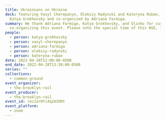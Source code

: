 ```yaml
---
title: Ukrainians on Ukraine
deck: featuring Vasyl Cherepanyn, Oleksiy Radynski and Kateryna Ruban, hosted by
  Katya Grokhovsky and co-organized by Adriana Farmiga.
summary: We thank Adriana Farmiga, Katya Grokhovsky, and Slinko for curating and
  co-organizing this event. Please note the special time of this NSE, 12pm ET.
people:
  - person: katya-grokhovsky
  - person: vasyl-cherepanyn
  - person: adriana-farmiga
  - person: oleksiy-radynski
  - person: kateryna-ruban
date: 2022-04-28T12:00:00-0500
end_date: 2022-04-28T13:30:00-0500
series: ""
collections:
  - common-ground
event_organizer:
  - the-brooklyn-rail
event_producer:
  - the-brooklyn-rail
event_id: rec2arHYi4q2ASODt
event_platform:
  - zoom
---
```

